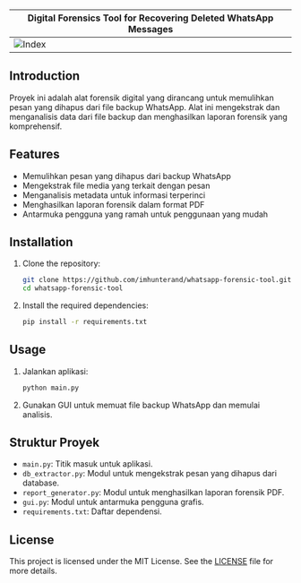 ### 
|    Digital Forensics Tool for Recovering Deleted WhatsApp Messages    |
| ------------- |
|![Index](https://i.ibb.co.com/BsxLpPK/Black-Modern-Web-3-Technology-You-Tube-Thumbnail-1.png)|


## Introduction

Proyek ini adalah alat forensik digital yang dirancang untuk memulihkan pesan yang dihapus dari file backup WhatsApp. Alat ini mengekstrak dan menganalisis data dari file backup dan menghasilkan laporan forensik yang komprehensif.

## Features

- Memulihkan pesan yang dihapus dari backup WhatsApp
- Mengekstrak file media yang terkait dengan pesan
- Menganalisis metadata untuk informasi terperinci
- Menghasilkan laporan forensik dalam format PDF
- Antarmuka pengguna yang ramah untuk penggunaan yang mudah

## Installation

1. Clone the repository:
    ```bash
    git clone https://github.com/imhunterand/whatsapp-forensic-tool.git
    cd whatsapp-forensic-tool
    ```

2. Install the required dependencies:
    ```bash
    pip install -r requirements.txt
    ```

## Usage

1. Jalankan aplikasi:
    ```bash
    python main.py
    ```

2. Gunakan GUI untuk memuat file backup WhatsApp dan memulai analisis.

## Struktur Proyek

- `main.py`: Titik masuk untuk aplikasi.
- `db_extractor.py`: Modul untuk mengekstrak pesan yang dihapus dari database.
- `report_generator.py`: Modul untuk menghasilkan laporan forensik PDF.
- `gui.py`: Modul untuk antarmuka pengguna grafis.
- `requirements.txt`: Daftar dependensi.

## License

This project is licensed under the MIT License. See the [LICENSE](LICENSE) file for more details.
